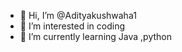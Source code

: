 - 👋 Hi, I’m @Adityakushwaha1
- 👀 I’m interested in coding 
- 🌱 I’m currently learning Java ,python

<!---
Adityakushwaha1/Adityakushwaha1 is a ✨ special ✨ repository because its `README.md` (this file) appears on your GitHub profile.
You can click the Preview link to take a look at your changes.
--->
